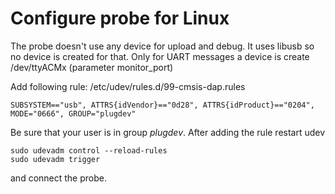 # Configure probe for Linux
The probe doesn't use any device for upload and debug. It uses libusb so no device is created for that.
Only for UART messages a device is create /dev/ttyACMx (parameter monitor_port)

Add following rule: /etc/udev/rules.d/99-cmsis-dap.rules
```
SUBSYSTEM=="usb", ATTRS{idVendor}=="0d28", ATTRS{idProduct}=="0204", MODE="0666", GROUP="plugdev"
```
Be sure that your user is in group *plugdev*. After adding the rule restart udev
```
sudo udevadm control --reload-rules
sudo udevadm trigger
```
and connect the probe.